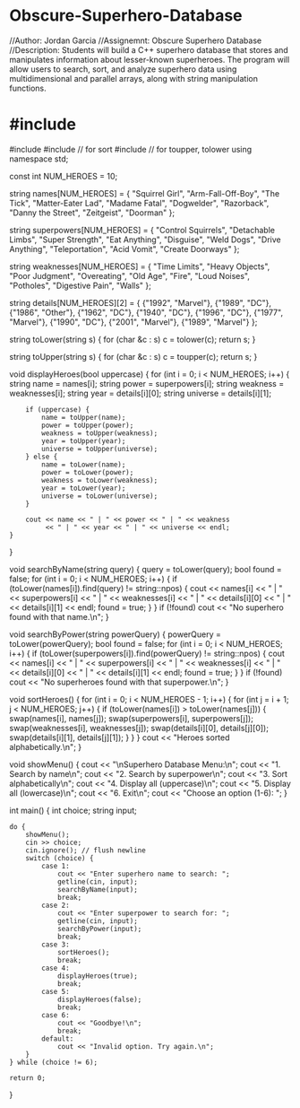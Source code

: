 # Obscure-Superhero-Database
//Author: Jordan Garcia
//Assignemnt: Obscure Superhero Database
//Description: Students will build a C++ superhero database that stores and manipulates information about lesser-known superheroes. The program will allow users to search, sort, and analyze superhero data using multidimensional and parallel arrays, along with string manipulation functions.


# #include <iostream>
#include <string>
#include <algorithm> // for sort
#include <cctype>    // for toupper, tolower
using namespace std;

const int NUM_HEROES = 10;


string names[NUM_HEROES] = {
    "Squirrel Girl", "Arm-Fall-Off-Boy", "The Tick", "Matter-Eater Lad",
    "Madame Fatal", "Dogwelder", "Razorback", "Danny the Street",
    "Zeitgeist", "Doorman"
};

string superpowers[NUM_HEROES] = {
    "Control Squirrels", "Detachable Limbs", "Super Strength", "Eat Anything",
    "Disguise", "Weld Dogs", "Drive Anything", "Teleportation",
    "Acid Vomit", "Create Doorways"
};

string weaknesses[NUM_HEROES] = {
    "Time Limits", "Heavy Objects", "Poor Judgment", "Overeating",
    "Old Age", "Fire", "Loud Noises", "Potholes",
    "Digestive Pain", "Walls"
};

string details[NUM_HEROES][2] = {
    {"1992", "Marvel"}, {"1989", "DC"}, {"1986", "Other"},
    {"1962", "DC"}, {"1940", "DC"}, {"1996", "DC"},
    {"1977", "Marvel"}, {"1990", "DC"}, {"2001", "Marvel"},
    {"1989", "Marvel"}
};

string toLower(string s) {
    for (char &c : s) c = tolower(c);
    return s;
}

string toUpper(string s) {
    for (char &c : s) c = toupper(c);
    return s;
}

void displayHeroes(bool uppercase) {
    for (int i = 0; i < NUM_HEROES; i++) {
        string name = names[i];
        string power = superpowers[i];
        string weakness = weaknesses[i];
        string year = details[i][0];
        string universe = details[i][1];

        if (uppercase) {
            name = toUpper(name);
            power = toUpper(power);
            weakness = toUpper(weakness);
            year = toUpper(year);
            universe = toUpper(universe);
        } else {
            name = toLower(name);
            power = toLower(power);
            weakness = toLower(weakness);
            year = toLower(year);
            universe = toLower(universe);
        }

        cout << name << " | " << power << " | " << weakness
             << " | " << year << " | " << universe << endl;
    }
}

void searchByName(string query) {
    query = toLower(query);
    bool found = false;
    for (int i = 0; i < NUM_HEROES; i++) {
        if (toLower(names[i]).find(query) != string::npos) {
            cout << names[i] << " | " << superpowers[i] << " | " << weaknesses[i]
                 << " | " << details[i][0] << " | " << details[i][1] << endl;
            found = true;
        }
    }
    if (!found) cout << "No superhero found with that name.\n";
}

void searchByPower(string powerQuery) {
    powerQuery = toLower(powerQuery);
    bool found = false;
    for (int i = 0; i < NUM_HEROES; i++) {
        if (toLower(superpowers[i]).find(powerQuery) != string::npos) {
            cout << names[i] << " | " << superpowers[i] << " | " << weaknesses[i]
                 << " | " << details[i][0] << " | " << details[i][1] << endl;
            found = true;
        }
    }
    if (!found) cout << "No superheroes found with that superpower.\n";
}

void sortHeroes() {
    for (int i = 0; i < NUM_HEROES - 1; i++) {
        for (int j = i + 1; j < NUM_HEROES; j++) {
            if (toLower(names[i]) > toLower(names[j])) {
                swap(names[i], names[j]);
                swap(superpowers[i], superpowers[j]);
                swap(weaknesses[i], weaknesses[j]);
                swap(details[i][0], details[j][0]);
                swap(details[i][1], details[j][1]);
            }
        }
    }
    cout << "Heroes sorted alphabetically.\n";
}

void showMenu() {
    cout << "\nSuperhero Database Menu:\n";
    cout << "1. Search by name\n";
    cout << "2. Search by superpower\n";
    cout << "3. Sort alphabetically\n";
    cout << "4. Display all (uppercase)\n";
    cout << "5. Display all (lowercase)\n";
    cout << "6. Exit\n";
    cout << "Choose an option (1-6): ";
}

int main() {
    int choice;
    string input;

    do {
        showMenu();
        cin >> choice;
        cin.ignore(); // flush newline
        switch (choice) {
            case 1:
                cout << "Enter superhero name to search: ";
                getline(cin, input);
                searchByName(input);
                break;
            case 2:
                cout << "Enter superpower to search for: ";
                getline(cin, input);
                searchByPower(input);
                break;
            case 3:
                sortHeroes();
                break;
            case 4:
                displayHeroes(true);
                break;
            case 5:
                displayHeroes(false);
                break;
            case 6:
                cout << "Goodbye!\n";
                break;
            default:
                cout << "Invalid option. Try again.\n";
        }
    } while (choice != 6);

    return 0;
}
